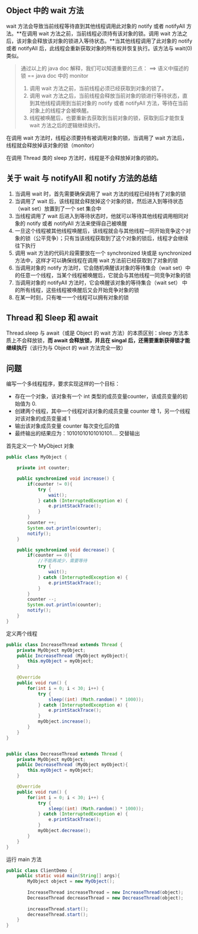 ## Object 中的  wait 方法

wait 方法会导致当前线程等待直到其他线程调用此对象的 notify 或者 notifyAll 方法。**在调用 wait 方法之前，当前线程必须持有该对象的锁。调用 wait 方法之后，该对象会释放该对象的锁进入等待状态。**当其他线程调用了此对象的 notify 或者 notifyAll 后，此线程会重新获取对象的所有权并恢复执行。该方法与 wait(0) 类似。

> 通过以上的 java doc 解释，我们可以知道重要的三点： ==> 语义中描述的锁 == java doc 中的 monitor
>
> 1. 调用 wait 方法之前，当前线程必须已经获取到对象的锁了。
> 2. 调用 wait 方法之后，当前线程会释放当前对象的锁进行等待状态，直到其他线程调用到当前对象的 notify 或者 notifyAll 方法，等待在当前对象上的线程才会被唤醒。
> 3. 线程被唤醒后，也要重新去获取到当前对象的锁，获取到后才能恢复 wait 方法之后的逻辑继续执行。



在调用 wait 方法时，线程必须要持有被调用对象的锁，当调用了 wait 方法后，线程就会释放掉该对象的锁（monitor）

在调用 Thread 类的 sleep 方法时，线程是不会释放掉对象的锁的。



## 关于 wait 与 notifyAll 和 notify 方法的总结

1. 当调用 wait 时，首先需要确保调用了 wait 方法的线程已经持有了对象的锁
2. 当调用了 wait 后，该线程就会释放掉这个对象的锁，然后进入到等待状态（wait set）放置到了一个 set 集合中
3. 当线程调用了 wait 后进入到等待状态时，他就可以等待其他线程调用相同对象的 notify 或者 notifyAll 方法来使得自己被唤醒
4. 一旦这个线程被其他线程唤醒后，该线程就会与其他线程一同开始竞争这个对象的锁（公平竞争）；只有当该线程获取到了这个对象的锁后，线程才会继续往下执行
5. 调用 wait 方法的代码片段需要放在一个 synchronized 块或是 synchronized 方法中，这样才可以确保线程在调用 wait 方法前已经获取到了对象的锁
6. 当调用对象的 notify 方法时，它会随机唤醒该对象的等待集合（wait set）中的任意一个线程，当某个线程被唤醒后，它就会与其他线程一同竞争对象的锁
7. 当调用对象的 notifyAll 方法时，它会唤醒该对象的等待集合（wait set） 中的所有线程，这些线程被唤醒后又会开始竞争对象的锁
8. 在某一时刻，只有唯一一个线程可以拥有对象的锁



## Thread 和 Sleep 和 await

Thread.sleep 与 await（或是 Object 的 wait 方法）的本质区别：sleep 方法本质上不会释放锁，**而 await 会释放锁，并且在 singal 后，还需要重新获得锁才能继续执行**（该行为与 Object 的 wait 方法完全一致）

## 问题

编写一个多线程程序，要求实现这样的一个目标：

- 存在一个对象，该对象有一个 int 类型的成员变量counter，该成员变量的初始值为 0.
- 创建两个线程，其中一个线程对该对象的成员变量 counter 增 1，另一个线程对该对象的成员变量减 1
- 输出该对象成员变量 counter 每次变化后的值
- 最终输出的结果应为：10101010101010101.... 交替输出



首先定义一个 MyObject 对象

```java
public class MyObject {

    private int counter;

    public synchronized void increase() {
        if(counter != 0){
            try {
                wait();
            } catch (InterruptedException e) {
                e.printStackTrace();
            }
        }
        counter ++;
        System.out.println(counter);
        notify();
    }

    public synchronized void decrease() {
        if(counter == 0){
            //不能再减少，需要等待
            try {
                wait();
            } catch (InterruptedException e) {
                e.printStackTrace();
            }
        }
        counter --;
        System.out.println(counter);
        notify();
    }
}
```

定义两个线程

```java
public class IncreaseThread extends Thread {
    private MyObject myObject;
    public IncreaseThread (MyObject myObject){
        this.myObject = myObject;
    }

  	@Override
    public void run() {
        for(int i = 0; i < 30; i++) {
            try {
                sleep((int) (Math.random() * 1000));
            } catch (InterruptedException e) {
                e.printStackTrace();
            }
            myObject.increase();
        }
    }
}


public class DecreaseThread extends Thread {
    private MyObject myObject;
    public DecreaseThread (MyObject myObject){
        this.myObject = myObject;
    }

  	@Override
    public void run() {
        for(int i = 0; i < 30; i++) {
            try {
                sleep((int) (Math.random() * 1000));
            } catch (InterruptedException e) {
                e.printStackTrace();
            }
            myObject.decrease();
        }
    }
}
```

运行 main 方法

```java
public class ClientDemo {
    public static void main(String[] args){
        MyObject object = new MyObject();
      
        IncreaseThread increaseThread = new IncreaseThread(object);
        DecreaseThread decreaseThread = new DecreaseThread(object);
      
        increaseThread.start();
        decreaseThread.start();
    }
}
```





































